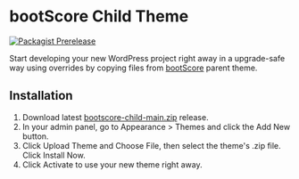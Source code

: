 # bootScore Child Theme

[![Packagist Prerelease](https://img.shields.io/packagist/vpre/bootscore/bootscore-child?logo=packagist&logoColor=fff)](https://packagist.org/packages/bootscore/bootscore-child)

Start developing your new WordPress project right away in a upgrade-safe way using overrides by copying files from [bootScore](https://github.com/crftwrk/bootscore) parent theme.

## Installation

1. Download latest [bootscore-child-main.zip](https://github.com/bootscore/bootscore-child/releases) release.
2. In your admin panel, go to Appearance > Themes and click the Add New button.
3. Click Upload Theme and Choose File, then select the theme's .zip file. Click Install Now.
4. Click Activate to use your new theme right away.
